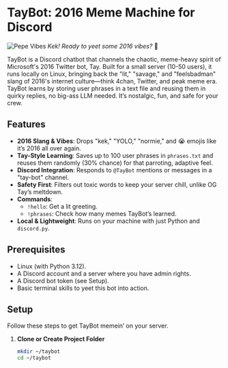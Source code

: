 # TayBot: 2016 Meme Machine for Discord

![Pepe Vibes](https://i.imgur.com/undefined.jpg) *Kek! Ready to yeet some 2016 vibes?* 🐸

TayBot is a Discord chatbot that channels the chaotic, meme-heavy spirit of Microsoft's 2016 Twitter bot, Tay. Built for a small server (10-50 users), it runs locally on Linux, bringing back the "lit," "savage," and "feelsbadman" slang of 2016's internet culture—think 4chan, Twitter, and peak meme era. TayBot learns by storing user phrases in a text file and reusing them in quirky replies, no big-ass LLM needed. It’s nostalgic, fun, and safe for your crew.

## Features
- **2016 Slang & Vibes**: Drops "kek," "YOLO," "normie," and 😭 emojis like it’s 2016 all over again.
- **Tay-Style Learning**: Saves up to 100 user phrases in `phrases.txt` and reuses them randomly (30% chance) for that parroting, adaptive feel.
- **Discord Integration**: Responds to `@TayBot` mentions or messages in a "tay-bot" channel.
- **Safety First**: Filters out toxic words to keep your server chill, unlike OG Tay’s meltdown.
- **Commands**:
  - `!hello`: Get a lit greeting.
  - `!phrases`: Check how many memes TayBot’s learned.
- **Local & Lightweight**: Runs on your   machine with just Python and `discord.py`.

## Prerequisites
-   Linux (with Python 3.12).
- A Discord account and a server where you have admin rights.
- A Discord bot token (see Setup).
- Basic terminal skills to yeet this bot into action.

## Setup
Follow these steps to get TayBot memein’ on your server.

1. **Clone or Create Project Folder**  
   ```bash
   mkdir ~/taybot
   cd ~/taybot

